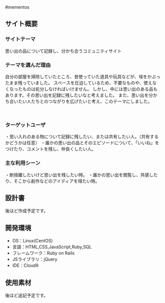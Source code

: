#mementos

## サイト概要
### サイトテーマ
思い出の品について記録し、分かち合うコミュニティサイト
​
### テーマを選んだ理由
自分の部屋を掃除していたところ、昔使っていた道具や玩具などが、埃をかぶったまま残っていました。
スペースを圧迫しているため、不要なものや、使えなくなったものは処分しなければいけません。
しかし、中には思い出のある品もあります。その思い出を記録に残したいなと考えました。
また、思い出を分かち合いたい人たちとのつながりを広げたいと考え、このテーマにしました。

​
### ターゲットユーザ
・思い入れのある物について記録に残したい、または共有したい人。（共有するかどうかは任意）
・誰かの思い出の品とそのエピソードについて、「いいね」をつけたり、コメントを残し、仲良くしたい人。
​
### 主な利用シーン
・断捨離したいけど思い出を残したい時。
・誰かの思い出を閲覧し、共感したり、そこから創作などのアイディアを得たい時。
​
## 設計書
後ほど作成予定です。
​
## 開発環境
- OS：Linux(CentOS)
- 言語：HTML,CSS,JavaScript,Ruby,SQL
- フレームワーク：Ruby on Rails
- JSライブラリ：jQuery
- IDE：Cloud9
​
## 使用素材
後ほど追記予定です。